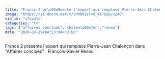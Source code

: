 ```yaml
---
title: "France 2 pr\u00e9sente l'expert qui remplace Pierre-Jean Chalen\u00e7on dans 'Affaires conclues' : Fran\u00e7ois-Xavier Renou"
image: "https://s1.dmcdn.net/v/SPmb01VFvd_YsTEBp/x240"
vid_id: "x7vpd1c"
categories: "tv"
tags: ["affaires conclues","chalen\u00e7on","renou"]
date: "2020-08-29T04:53:04+03:00"
---
```

France 2 présente l'expert qui remplace Pierre-Jean Chalençon dans &quot;Affaires conclues&quot; : François-Xavier Renou  <br>

